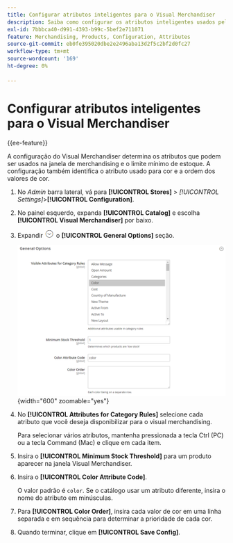 ```yaml
---
title: Configurar atributos inteligentes para o Visual Merchandiser
description: Saiba como configurar os atributos inteligentes usados pelo Visual Merchandiser.
exl-id: 7bbbca40-d991-4393-b99c-5bef2e711071
feature: Merchandising, Products, Configuration, Attributes
source-git-commit: eb0fe395020dbe2e2496aba13d2f5c2bf2d0fc27
workflow-type: tm+mt
source-wordcount: '169'
ht-degree: 0%

---
```


# Configurar atributos inteligentes para o Visual Merchandiser

{{ee-feature}}

A configuração do Visual Merchandiser determina os atributos que podem ser usados na janela de merchandising e o limite mínimo de estoque. A configuração também identifica o atributo usado para cor e a ordem dos valores de cor.

1. No _Admin_ barra lateral, vá para **[!UICONTROL Stores]** > _[!UICONTROL Settings]_>**[!UICONTROL Configuration]**.

1. No painel esquerdo, expanda **[!UICONTROL Catalog]** e escolha **[!UICONTROL Visual Merchandiser]** por baixo.

1. Expandir ![Seletor de expansão](../assets/icon-display-expand.png) o **[!UICONTROL General Options]** seção.

   ![Configuração do catálogo - visual merchandiser](../configuration-reference/catalog/assets/catalog-visual-merchandiser-general-options.png){width="600" zoomable="yes"}

1. No **[!UICONTROL Attributes for Category Rules]** selecione cada atributo que você deseja disponibilizar para o visual merchandising.

   Para selecionar vários atributos, mantenha pressionada a tecla Ctrl (PC) ou a tecla Command (Mac) e clique em cada item.

1. Insira o **[!UICONTROL Minimum Stock Threshold]** para um produto aparecer na janela Visual Merchandiser.

1. Insira o **[!UICONTROL Color Attribute Code]**.

   O valor padrão é `color`. Se o catálogo usar um atributo diferente, insira o nome do atributo em minúsculas.

1. Para **[!UICONTROL Color Order]**, insira cada valor de cor em uma linha separada e em sequência para determinar a prioridade de cada cor.

1. Quando terminar, clique em **[!UICONTROL Save Config]**.
